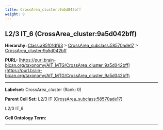 ```yaml
---
title: CrossArea_cluster:9a5d042bff
weight: 8
---
```

## L2/3 IT_6 (CrossArea_cluster:9a5d042bff)
<b>Hierarchy: </b>
[Class:a85f01df63](../Class_a85f01df63) >
[CrossArea_subclass:58570ade17](../CrossArea_subclass_58570ade17) >
[CrossArea_cluster:9a5d042bff](../CrossArea_cluster_9a5d042bff)

**PURL:** [https://purl.brain-bican.org/taxonomy/AIT_MTG/CrossArea_cluster_9a5d042bff](https://purl.brain-bican.org/taxonomy/AIT_MTG/CrossArea_cluster_9a5d042bff)

---


**Labelset:** CrossArea_cluster (Rank: 0)

**Parent Cell Set:** L2/3 IT ([CrossArea_subclass:58570ade17](../CrossArea_subclass_58570ade17))

L2/3 IT_6


**Cell Ontology Term:** 

[MARKER GENES.]: #


---

[TRANSFERRED ANNOTATIONS.]: #


[AUTHOR ANNOTATION FIELDS.]: #

